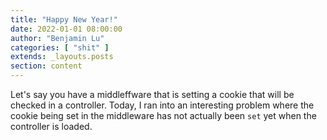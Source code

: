 ```yaml
---
title: "Happy New Year!"
date: 2022-01-01 08:00:00
author: "Benjamin Lu"
categories: [ "shit" ]
extends: _layouts.posts
section: content
---
```

Let's say you have a middleffware that is setting a cookie that will be checked in a controller. Today, I ran into an interesting problem where the cookie being set in the middleware has not actually been `set` yet when the controller is loaded. 